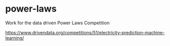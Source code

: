 # power-laws
Work for the data driven Power Laws Competition

https://www.drivendata.org/competitions/51/electricity-prediction-machine-learning/
